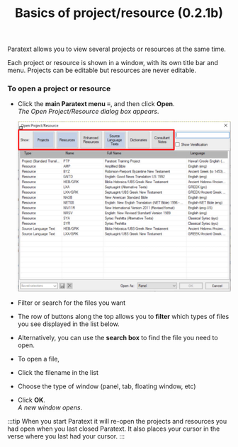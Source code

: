﻿---
title: Basics of project/resource  (0.2.1b)
---

Paratext allows you to view several projects or resources at the same time.

Each project or resource is shown in a window, with its own title bar and menu. Projects can be editable but resources are never editable.

### To open a project or resource

-   Click the **main Paratext menu ≡**, and then click **Open**.  
  *The Open Project/Resource dialog box appears*.

    ![](media/34923eb5e2b39c4da974ed4528ec47f8.png)

-   Filter or search for the files you want
-   The row of buttons along the top allows you to **filter** which types of files you see displayed in the list below.
-   Alternatively, you can use the **search box** to find the file you need to open.
-   To open a file,
-   Click the filename in the list
-   Choose the type of window (panel, tab, floating window, etc)
-   Click **OK**.  
    *A new window opens*.

:::tip
When you start Paratext it will re-open the projects and resources you had open when you last closed Paratext. It also places your cursor in the verse where you last had your cursor.
:::
